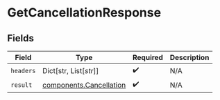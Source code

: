 # GetCancellationResponse


## Fields

| Field                                                              | Type                                                               | Required                                                           | Description                                                        |
| ------------------------------------------------------------------ | ------------------------------------------------------------------ | ------------------------------------------------------------------ | ------------------------------------------------------------------ |
| `headers`                                                          | Dict[str, List[*str*]]                                             | :heavy_check_mark:                                                 | N/A                                                                |
| `result`                                                           | [components.Cancellation](../../models/components/cancellation.md) | :heavy_check_mark:                                                 | N/A                                                                |